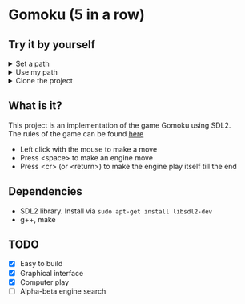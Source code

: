 # Gomoku (5 in a row)

## Try it by yourself

<details><summary>Set a path</summary>

```
path=<your_path>
```
</details>

<details><summary>Use my path</summary>

```
path=$HOME/Gomoku/
```

</details>

<details><summary>Clone the project</summary>

```
git clone https://github.com/paualberti/Gomoku $path
cd $path
```

</details>

## What is it?

This project is an implementation of the game Gomoku using SDL2.<br>
The rules of the game can be found [here](https://en.wikipedia.org/wiki/Gomoku)

* Left click with the mouse to make a move
* Press \<space\> to make an engine move
* Press \<cr\> (or \<return\>) to make the engine play itself till the end

## Dependencies

* SDL2 library. Install via `sudo apt-get install libsdl2-dev`
* g++, make

## TODO

* [x] Easy to build
* [x] Graphical interface
* [x] Computer play
* [ ] Alpha-beta engine search
